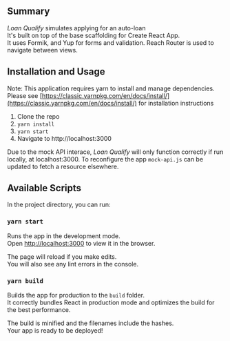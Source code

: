 ## Summary
_Loan Qualify_ simulates applying for an auto-loan<br />
It's built on top of the base scaffolding for Create React App.<br />
It uses Formik, and Yup for forms and validation. Reach Router is used to navigate between views.

## Installation and Usage

Note: This application requires yarn to install and manage dependencies. Please see [https://classic.yarnpkg.com/en/docs/install/](https://classic.yarnpkg.com/en/docs/install/) for installation instructions

1. Clone the repo
2. `yarn install`
3. `yarn start`
4. Navigate to http://localhost:3000

Due to the mock API interace, _Loan Qualify_ will only function correctly if run locally, at localhost:3000. To reconfigure the app `mock-api.js` can be updated to fetch a resource elsewhere.

## Available Scripts

In the project directory, you can run:

### `yarn start`

Runs the app in the development mode.<br />
Open [http://localhost:3000](http://localhost:3000) to view it in the browser.

The page will reload if you make edits.<br />
You will also see any lint errors in the console.

### `yarn build`

Builds the app for production to the `build` folder.<br />
It correctly bundles React in production mode and optimizes the build for the best performance.

The build is minified and the filenames include the hashes.<br />
Your app is ready to be deployed!
